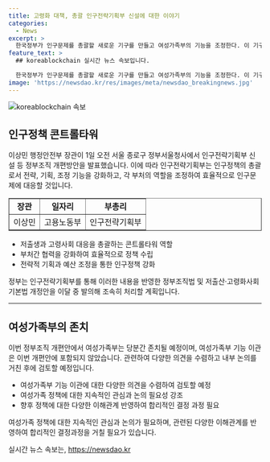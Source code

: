 ```yaml
---
title: 고령화 대책, 총괄 인구전략기획부 신설에 대한 이야기
categories:
  - News
excerpt: >
  한국정부가 인구문제를 총괄할 새로운 기구를 만들고 여성가족부의 기능을 조정한다. 이 기구는 저출생, 고령화, 인력 및 이민과 관련된 인구정책을 기획하고 조정할 것으로 보인다. 또한, 여성가족부는 현재 존치되며, 여성가족 정책은 보건복지부와 고용노동부 등 다른 부처에서 책임지게 된다. 이에 대한 정부조직법과 인구정책 법 개정안이 이달 중 발의될 예정이다.
feature_text: >
  ## koreablockchain 실시간 뉴스 속보입니다.

  한국정부가 인구문제를 총괄할 새로운 기구를 만들고 여성가족부의 기능을 조정한다. 이 기구는 저출생, 고령화, 인력 및 이민과 관련된 인구정책을 기획하고 조정할 것으로 보인다. 또한, 여성가족부는 현재 존치되며, 여성가족 정책은 보건복지부와 고용노동부 등 다른 부처에서 책임지게 된다. 이에 대한 정부조직법과 인구정책 법 개정안이 이달 중 발의될 예정이다.
image: 'https://newsdao.kr/res/images/meta/newsdao_breakingnews.jpg'
---
```


<p><img src="https://newsdao.kr/res/images/meta/newsdao_breakingnews.jpg" alt="koreablockchain 속보" /></p>

<h2 data-ke-size="size26">인구정책 콘트롤타워</h2>

<p data-ke-size="size16">이상민 행정안전부 장관이 1일 오전 서울 종로구 정부서울청사에서 인구전략기획부 신설 등 정부조직 개편방안을 발표했습니다. 이에 따라 인구전략기획부는 인구정책의 총괄로서 전략, 기획, 조정 기능을 강화하고, 각 부처의 역할을 조정하여 효율적으로 인구문제에 대응할 것입니다.</p>

<table style="width: 100%;" border="1">
<tbody>
<tr>
<td style="text-align: center; height: 17px;"><b>장관</b></td>
<td style="text-align: center; height: 17px;"><b>일자리</b></td>
<td style="text-align: center; height: 17px;"><b>부총리</b></td>
</tr>
<tr>
<td style="text-align: center;">이상민</td>
<td style="text-align: center;">고용노동부</td>
<td style="text-align: center;">인구전략기획부</td>
</tr>
</tbody>
</table>

<ul>
<li>저출생과 고령사회 대응을 총괄하는 콘트롤타워 역할</li>
<li>부처간 협력을 강화하여 효율적으로 정책 수립</li>
<li>전략적 기획과 예산 조정을 통한 인구정책 강화</li>
</ul>

<p data-ke-size="size16">정부는 인구전략기획부를 통해 이러한 내용을 반영한 정부조직법 및 저출산·고령화사회기본법 개정안을 이달 중 발의해 조속히 처리할 계획입니다.</p>

<hr>

<h2 data-ke-size="size26">여성가족부의 존치</h2>

<p data-ke-size="size16">이번 정부조직 개편안에서 여성가족부는 당분간 존치될 예정이며, 여성가족부 기능 이관은 이번 개편안에 포함되지 않았습니다. 관련하여 다양한 의견을 수렴하고 내부 논의를 거친 후에 검토할 예정입니다.</p>

<ul>
<li>여성가족부 기능 이관에 대한 다양한 의견을 수렴하여 검토할 예정</li>
<li>여성가족 정책에 대한 지속적인 관심과 논의 필요성 강조</li>
<li>향후 정책에 대한 다양한 이해관계 반영하여 합리적인 결정 과정 필요</li>
</ul>

<p data-ke-size="size16">여성가족 정책에 대한 지속적인 관심과 논의가 필요하며, 관련된 다양한 이해관계를 반영하여 합리적인 결정과정을 거칠 필요가 있습니다.</p>
실시간 뉴스 속보는, <a href="https://newsdao.kr" rel="dofollow">https://newsdao.kr</a>


